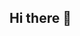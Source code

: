 ## Hi there 👋

<!--
**Andryarocha/Andryarocha** is a ✨ _special_ ✨ repository because its `README.md` (this file) appears on your GitHub profile.

Here are some ideas to get you started:

- 🌱 I’m currently learning about Inteligence Artificial and copilot
- 😄 Pronouns: she / her
-->

